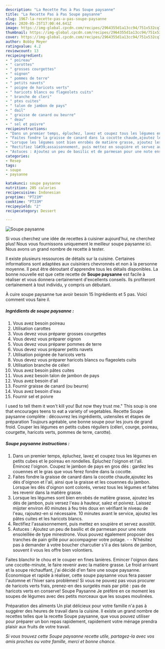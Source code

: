 ```yaml
---
description: "La Recette Pas à Pas Soupe paysanne"
title: "La Recette Pas à Pas Soupe paysanne"
slug: 1967-la-recette-pas-a-pas-soupe-paysanne
date: 2020-05-25T17:00:44.641Z
image: https://img-global.cpcdn.com/recipes/2964355d1a13cc94/751x532cq70/soupe-paysanne-photo-principale-de-la-recette.jpg
thumbnail: https://img-global.cpcdn.com/recipes/2964355d1a13cc94/751x532cq70/soupe-paysanne-photo-principale-de-la-recette.jpg
cover: https://img-global.cpcdn.com/recipes/2964355d1a13cc94/751x532cq70/soupe-paysanne-photo-principale-de-la-recette.jpg
author: Bobby Meyer
ratingvalue: 4.2
reviewcount: 13
recipeingredient:
- " poireau"
- " carottes"
- " grosses courgettes"
- " oignon"
- " pommes de terre"
- " petits navets"
- " poigne de haricots verts"
- " haricots blancs ou flageolets cuits"
- " branche de cleri"
- " ptes cuites"
- " talon de jambon de pays"
- " dail"
- " graisse de canard ou beurre"
- " deau"
- " sel et poivre"
recipeinstructions:
- "Dans un premier temps, épluchez, lavez et coupez tous les légumes en petits cubes et le poireau en rondelles. Épluchez l&#39;oignon et l&#39;ail. Émincez l&#39;oignon. Coupez le jambon de pays en gros dés : gardez les couennes et le gras que vous ferez fondre dans la cocotte."
- "Faites fondre la graisse de canard dans la cocotte chaude,ajoutez les dés d&#39;oignon et l&#39;ail, ainsi que la graisse et les couennes du jambon. Lorsque les dés d&#39;oignon sont colorés, versez tous les légumes et faites les revenir dans la matière grasse."
- "Lorsque les légumes sont bien enrobés de matière grasse, ajoutez les dés de jambon, puis versez l&#39;eau à hauteur, salez et poivrez. Laissez mijoter environ 40 minutes à feu très doux en vérifiant le niveau de l&#39;eau, rajoutez-en si nécessaire. 10 minutes avant le service, ajoutez les pâtes cuites et les haricots blancs."
- "Rectifiez l&#39;assaisonnement, puis mettez en soupière et servez aussitôt."
- "Astuces : Ajoutez un peu de basilic et de parmesan pour une note ensoleillée de type minestrone. Vous pouvez également proposer des tranches de pain grillé pour accompagner votre potage.  N&#39;hésitez pas à demander à votre boucher charcutier s&#39;il a des talons de jambon, souvent il vous les offre bien volontiers."
categories:
- Resep
tags:
- soupe
- paysanne

katakunci: soupe paysanne 
nutrition: 205 calories
recipecuisine: Indonesian
preptime: "PT21M"
cooktime: "PT33M"
recipeyield: "2"
recipecategory: Dessert

---
```



![Soupe paysanne](https://img-global.cpcdn.com/recipes/2964355d1a13cc94/751x532cq70/soupe-paysanne-photo-principale-de-la-recette.jpg)

Si vous cherchez une idée de recettes à cuisiner aujourd'hui, ne cherchez plus! Nous vous fournissons uniquement le meilleur soupe paysanne ici. Nous avons un grand nombre de recette à tester.

Il existe plusieurs ressources de détails sur la cuisine. Certaines informations sont adaptées aux cuisiniers chevronnés et non à la personne moyenne. Il peut être déroutant d'apprendre tous les détails disponibles. La bonne nouvelle est que cette recette de <strong> Soupe paysanne </strong> est facile à réaliser et vous donnera certainement d'excellents conseils. Ils profiteront certainement à tout individu, y compris un débutant.

<!--inarticleads1-->

À cuire soupe paysanne tue avoir besoin 15 Ingrédients et 5 pas. Voici comment vous faire il.

##### Ingrédients de soupe paysanne :

1. Vous avez besoin  poireau
1. Utilisation  carottes
1. Vous devez vous préparer  grosses courgettes
1. Vous devez vous préparer  oignon
1. Vous devez vous préparer  pommes de terre
1. Vous devez vous préparer  petits navets
1. Utilisation  poignée de haricots verts
1. Vous devez vous préparer  haricots blancs ou flageolets cuits
1. Utilisation  branche de céleri
1. Vous avez besoin  pâtes cuites
1. Vous avez besoin  talon de jambon de pays
1. Vous avez besoin  d&#39;ail
1. Fournir  graisse de canard (ou beurre)
1. Vous avez besoin  d&#39;eau
1. Fournir  sel et poivre


I used to tell them it won&#39;t kill you! But now they trust me.&#34; This soup is one that encourages teens to eat a variety of vegetables. Recette Soupe paysanne complète : découvrez les ingrédients, ustensiles et étapes de préparation Toujours agréable, une bonne soupe pour les jours de grand froid. Couper les légumes en petits cubes réguliers (céleri, courge, poireau, courgette, haricots verts, pommes de terre, carotte). 

<!--inarticleads2-->

##### Soupe paysanne instructions :

1. Dans un premier temps, épluchez, lavez et coupez tous les légumes en petits cubes et le poireau en rondelles. Épluchez l&#39;oignon et l&#39;ail. Émincez l&#39;oignon. Coupez le jambon de pays en gros dés : gardez les couennes et le gras que vous ferez fondre dans la cocotte.
1. Faites fondre la graisse de canard dans la cocotte chaude,ajoutez les dés d&#39;oignon et l&#39;ail, ainsi que la graisse et les couennes du jambon. Lorsque les dés d&#39;oignon sont colorés, versez tous les légumes et faites les revenir dans la matière grasse.
1. Lorsque les légumes sont bien enrobés de matière grasse, ajoutez les dés de jambon, puis versez l&#39;eau à hauteur, salez et poivrez. Laissez mijoter environ 40 minutes à feu très doux en vérifiant le niveau de l&#39;eau, rajoutez-en si nécessaire. 10 minutes avant le service, ajoutez les pâtes cuites et les haricots blancs.
1. Rectifiez l&#39;assaisonnement, puis mettez en soupière et servez aussitôt.
1. Astuces : Ajoutez un peu de basilic et de parmesan pour une note ensoleillée de type minestrone. Vous pouvez également proposer des tranches de pain grillé pour accompagner votre potage. -  - N&#39;hésitez pas à demander à votre boucher charcutier s&#39;il a des talons de jambon, souvent il vous les offre bien volontiers.


Faites blanchir le chou et le couper en fines lanières. Emincer l&#39;oignon dans une cocotte-minute, le faire revenir avec la matière grasse. Le froid arrivant et la soupe réchauffant, j&#39;ai décidé d&#39;en faire une soupe paysanne. Économique et rapide à réaliser, cette soupe paysanne vous fera passer l&#39;automne et l&#39;hiver sans problèmes! Si vous ne pouvez pas vous procurer de haricots verts frais, prenez-en des surgelés mais par pitié : pas de haricots verts en conserve! Soupe Paysanne Je préfère en ce moment les soupes de légumes avec des petits morceaux que les soupes moulinées. 

<!--inarticleads1-->

<p>
Préparation des aliments Un plat délicieux pour votre famille n'a pas à suggérer des heures de travail dans la cuisine. Il existe un grand nombre de recettes telles que la recette Soupe paysanne, que vous pouvez utiliser pour préparer un bon repas rapidement, rapidement votre ménage prendra plaisir aux fruits de votre travail.
</p>

<p>
<i>Si vous trouvez cette Soupe paysanne recette utile, partagez-la avec vos amis proches ou votre famille, merci et bonne chance.</i>
</p>
